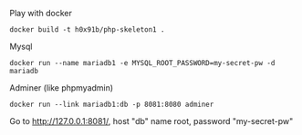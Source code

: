 Play with docker

	docker build -t h0x91b/php-skeleton1 .


Mysql

	docker run --name mariadb1 -e MYSQL_ROOT_PASSWORD=my-secret-pw -d mariadb

Adminer (like phpmyadmin)

	docker run --link mariadb1:db -p 8081:8080 adminer

Go to http://127.0.0.1:8081/, host "db" name root, password "my-secret-pw"